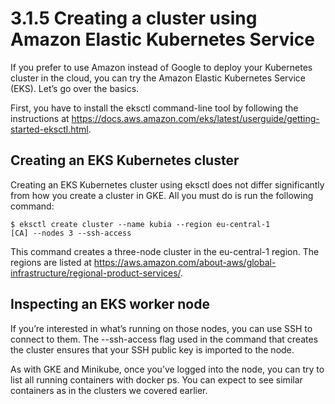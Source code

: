 # 3.1.5   Creating a cluster using Amazon Elastic Kubernetes Service

If you prefer to use Amazon instead of Google to deploy your Kubernetes cluster in the cloud, you can try the Amazon Elastic Kubernetes Service (EKS). Let’s go over the basics.

First, you have to install the eksctl command-line tool by following the instructions at https://docs.aws.amazon.com/eks/latest/userguide/getting-started-eksctl.html.

## Creating an EKS Kubernetes cluster

Creating an EKS Kubernetes cluster using eksctl does not differ significantly from how you create a cluster in GKE. All you must do is run the following command:
```
$ eksctl create cluster --name kubia --region eu-central-1
[CA] --nodes 3 --ssh-access
```
This command creates a three-node cluster in the eu-central-1 region. The regions are listed at https://aws.amazon.com/about-aws/global-infrastructure/regional-product-services/.

## Inspecting an EKS worker node
If you’re interested in what’s running on those nodes, you can use SSH to connect to them. The --ssh-access flag used in the command that creates the cluster ensures that your SSH public key is imported to the node.

As with GKE and Minikube, once you’ve logged into the node, you can try to list all running containers with docker ps. You can expect to see similar containers as in the clusters we covered earlier.
